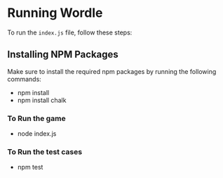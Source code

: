 # Running Wordle

To run the `index.js` file, follow these steps:

## Installing NPM Packages

Make sure to install the required npm packages by running the following commands:

* npm install
* npm install chalk

### To Run the game 

* node index.js 

### To Run the test cases 

* npm test